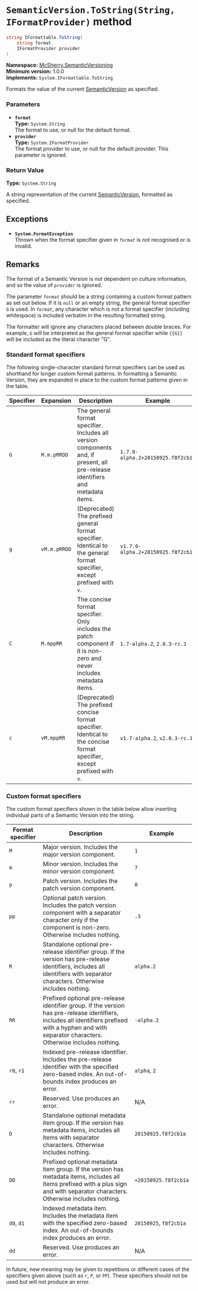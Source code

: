 # `SemanticVersion.ToString(String, IFormatProvider)` method

```c#
string IFormattable.ToString(
    string format,
    IFormatProvider provider
)
```

**Namespace:** [McSherry.SemanticVersioning][1]  
**Minimum version:** 1.0.0  
**Implements:** `System.IFormattable.ToString`

[1]: ../

Formats the value of the current [SemanticVersion][2] as
specified.

[2]: ./


### Parameters

- **`format`**  
  **Type:** `System.String`  
  The format to use, or null for the default format.
- **`provider`**  
  **Type:** `System.IFormatProvider`  
  The format provider to use, or null for the default
  provider. This parameter is ignored.
  
  
### Return Value

**Type:** `System.String`

A string representation of the current [SemanticVersion][2],
formatted as specified.


## Exceptions

- **`System.FormatException`**  
  Thrown when the format specifier given in _`format`_ is not
  recognised or is invalid.
  
  
## Remarks

The format of a Semantic Version is not dependent on culture information, and so the value of _`provider`_ is ignored.

The parameter _`format`_ should be a string containing a custom format pattern as set out below. If it is `null` or an empty string, the general format specifier `G` is used. In _`format`_, any character which is not a format specifier (including whitespace) is included verbatim in the resulting formatted string.

The formatter will ignore any characters placed between double braces. For example, `G` will be interpreted as the general format specifier while `{{G}}` will be included as the literal character "G".

### Standard format specifiers

The following single-character standard format specifiers can be used as shorthand for longer custom format patterns. In formatting a Semantic Version, they are expanded in place to the custom format patterns given in the table.

| Specifier | Expansion    | Description                                                  | Example                            |
| --------- | ------------ | ------------------------------------------------------------ | ---------------------------------- |
| `G`       | `M.m.pRRDD`  | The general format specifier. Includes all version components and, if present, all pre-release identifiers and metadata items. | `1.7.0-alpha.2+20150925.f8f2cb1a`  |
| `g`       | `vM.m.pRRDD` | (Deprecated) The prefixed general format specifier. Identical to the general format specifier, except prefixed with `v`. | `v1.7.0-alpha.2+20150925.f8f2cb1a` |
| `C`       | `M.mppRR`    | The concise format specifier. Only includes the patch component if it is non-zero and never includes metadata items. | `1.7-alpha.2`, `2.0.3-rc.1`        |
| `c`       | `vM.mppRR`   | (Deprecated) The prefixed concise format specifier. Identical to the concise format specifier, except prefixed with `v`. | `v1.7-alpha.2`, `v2.0.3-rc.1`      |

### Custom format specifiers

The custom format specifiers shown in the table below allow inserting individual parts of a Semantic Version into the string.

| Format specifier | Description                                                  | Example                |
| ---------------- | ------------------------------------------------------------ | ---------------------- |
| `M`              | Major version. Includes the major version component.         | `1`                    |
| `m`              | Minor version. Includes the minor version component.         | `7`                    |
| `p`              | Patch version. Includes the patch version component.         | `0`                    |
| `pp`             | Optional patch version. Includes the patch version component with a separator character only if the component is non-zero. Otherwise includes nothing. | `.3`                   |
| `R`              | Standalone optional pre-release identifier group. If the version has pre-release identifiers, includes all identifiers with separator characters. Otherwise includes nothing. | `alpha.2`              |
| `RR`             | Prefixed optional pre-release identifier group. If the version has pre-release identifiers, includes all identifiers prefixed with a hyphen and with separator characters. Otherwise includes nothing. | `-alpha.2`             |
| `r0`, `r1`       | Indexed pre-release identifier. Includes the pre-release identifier with the specified zero-based index. An out-of-bounds index produces an error. | `alpha`, `2`           |
| `rr`             | Reserved. Use produces an error.                             | N/A                    |
| `D`              | Standalone optional metadata item group. If the version has metadata items, includes all items with separator characters. Otherwise includes nothing. | `20150925.f8f2cb1a`    |
| `DD`             | Prefixed optional metadata item group. If the version has metadata items, includes all items prefixed with a plus sign and with separator characters. Otherwise includes nothing. | `+20150925.f8f2cb1a`   |
| `d0`, `d1`       | Indexed metadata item. Includes the metadata item with the specified zero-based index. An out-of-bounds index produces an error. | `20150925`, `f8f2cb1a` |
| `dd`             | Reserved. Use produces an error.                             | N/A                    |

In future, new meaning may be given to repetitions or different cases of the specifiers given above (such as `r`,  `P`, or `PP`). These specifiers should not be used but will not produce an error.